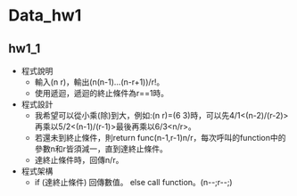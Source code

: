 # Data_hw1
## hw1_1
* 程式說明
  * 輸入(n r)，輸出(n(n-1)...(n-r+1))/r!。
  * 使用遞迴，遞迴的終止條件為r==1時。
* 程式設計
  * 我希望可以從小乘(除)到大，例如:(n r)=(6 3)時，可以先4/1<(n-2)/(r-2)>再乘以5/2<(n-1)/(r-1)>最後再乘以6/3<n/r>。
  * 若還未到終止條件，則return func(n-1,r-1)n/r，每次呼叫的function中的參數n和r皆須減一，直到達終止條件。
  * 達終止條件時，回傳n/r。
* 程式架構
  * if (達終止條件) 回傳數值。
  </enter>else call function。(n--;r--;)
